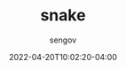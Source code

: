 ---
date: 2022-04-20T10:02:20-04:00
title: "snake"
seo_title: "snake"
description: snake
author: sengov
image:
video:
url:
weight: 0
type: "games"
layout: snake

---